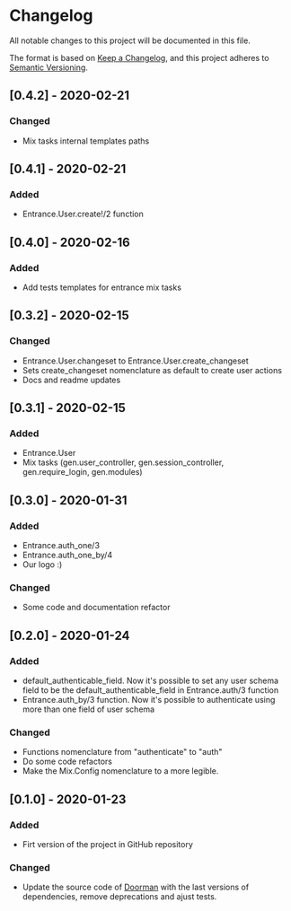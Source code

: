 # Changelog
All notable changes to this project will be documented in this file.

The format is based on [Keep a Changelog](https://keepachangelog.com/en/1.0.0/),
and this project adheres to [Semantic Versioning](https://semver.org/spec/v2.0.0.html).

## [0.4.2] - 2020-02-21
### Changed
- Mix tasks internal templates paths
## [0.4.1] - 2020-02-21
### Added
- Entrance.User.create!/2 function
## [0.4.0] - 2020-02-16
### Added
- Add tests templates for entrance mix tasks
## [0.3.2] - 2020-02-15
### Changed
- Entrance.User.changeset to Entrance.User.create_changeset
- Sets create_changeset nomenclature as default to create user actions
- Docs and readme updates
## [0.3.1] - 2020-02-15
### Added
- Entrance.User
- Mix tasks (gen.user_controller, gen.session_controller, gen.require_login, gen.modules)
## [0.3.0] - 2020-01-31
### Added
- Entrance.auth_one/3
- Entrance.auth_one_by/4
- Our logo :)
### Changed
- Some code and documentation refactor
## [0.2.0] - 2020-01-24
### Added
- default_authenticable_field. Now it's possible to set any user schema field to be the default_authenticable_field in Entrance.auth/3 function
- Entrance.auth_by/3 function. Now it's possible to authenticate using more than one field of user schema
### Changed
- Functions nomenclature from "authenticate" to "auth"
- Do some code refactors
- Make the Mix.Config nomenclature to a more legible.

## [0.1.0] - 2020-01-23
### Added
- Firt version of the project in GitHub repository 
### Changed
- Update the source code of [Doorman](https://github.com/BlakeWilliams/doorman) with the last versions of dependencies, remove deprecations and ajust tests.










